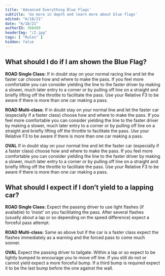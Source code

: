 ```yaml
---
title: 'Advanced Everything Blue Flags'
subtitle: 'Go more in depth and learn more about blue flags'
edited: "6/18/21"
date: "6/18/21"
authorID: 388499
headerImg: "/2.jpg"
tags: [ "Rules" ]
hidden: false
---
```


## What should I do if I am shown the Blue Flag?
**ROAD Single Class:** If in doubt stay on your normal racing line and let the faster car choose how and where to make the pass. If you feel more comfortable you can consider yielding the line to the faster driver by making a slower, much later entry to a corner or by pulling off line on a straight and briefly lifting off the throttle to facilitate the pass. Use your Relative F3 to be aware if there is more than one car making a pass.

**ROAD Multi-class:** If in doubt stay on your normal line and let the faster car (especially if a faster class) choose how and where to make the pass. If you feel more comfortable you can consider yielding the line to the faster driver by making a slower, much later entry to a corner or by pulling off line on a straight and briefly lifting off the throttle to facilitate the pass. Use your Relative F3 to be aware if there is more than one car making a pass.

**OVAL** If in doubt stay on your normal line and let the faster car (especially if a faster class) choose how and where to make the pass. If you feel more comfortable you can consider yielding the line to the faster driver by making a slower, much later entry to a corner or by pulling off line on a straight and briefly lifting off the throttle to facilitate the pass. Use your Relative F3 to be aware if there is more than one car making a pass.

## What should I expect if I don’t yield to a lapping car?
**ROAD Single Class:** Expect the passing driver to use light flashes (if available) to ‘insist’ on you facilitating the pass. After several flashes (usually about a lap or so depending on the speed difference) expect a forceful pass attempt.

**ROAD Multi-class:** Same as above but if the car is a faster class expect the flashes immediately as a warning and the forced pass to come much sooner.

**OVAL** Expect the passing driver to tailgate. Within a lap or so expect to be lightly bumped to encourage you to move off line. If you still do not or cannot yield expect a more forceful bump. If a third bump is required expect it to be the last bump before the one against the wall.